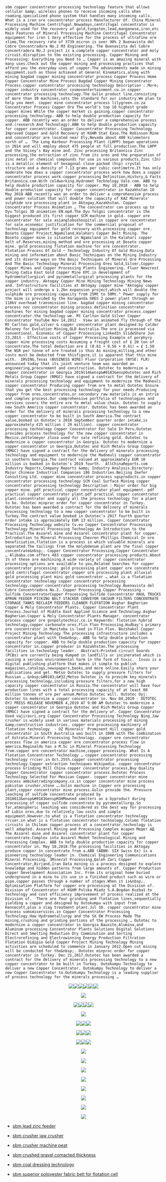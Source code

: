 ```
sbm copper concentrator processing technology feature that allows cellular &amp; wireless phones to receive incoming calls when roaming.specialized phone system that handles many incoming calls. What is a iron ore concentrator process Manufacturer Of. China Mineral Processing Machine Centrifugal.Nowadays,centrifugal concentrator is widely used for the recovery of gold,tungsten,lead,manganese,iron,etc Main Features of Mineral Processing Machine Centrifugal Concentrator equipment for iron 1 Very effective for the process of ultrafine ore slime,The recovery rate of 3739 micron is over 90% 2 Buenavista del Cobre Concentradora No.2 M3 Engineering. The Buenavista del Cobre Concentradora No.2 project is a.complete copper concentrator and moly circuit.disruption to the existing processing. Copper Mining and Processing: Everything you Need to … Copper is an amazing mineral with many uses.Check out the copper mining and processing practices that afford you the everyday uses of copper.The advancements made in mining equipment,such as those achieved at General Kinematics,along with mining bagdad copper mining concentrator process Copper Process Home Copper Concentrator Mine Process Bagdad Copper Mining Concentrator Process.copper concentrator processing technology Description :.More; copper industry concentrator cosmosentertainment.co.in copper concentrator processing technology.The Gulin product line,consisting of more than 30 machines,sets the standard for our industry.We plan to help you meet. copper mine concentrator process lilygreen.co.za Concentrator Process Copper Ore The world's top 10 highest grade copper mines While the copper market is gaining.copper concentrator processing technology. ABB to help double production capacity for copper. ABB recently won an order to deliver a comprehensive process and.(research And Technology).ABB to help double production capacity for copper concentrator. Copper Concentrator Processing Technology Improved Copper and Gold Recovery at KGHM Stat Ease.The Robinson Mine and concentrator are located near Ely,Nevada about 400 kilometers north of …  The Long Harbour Processing Plant (LHPP) began operations in 2014 and will employ about 475 people at full production.The LHPP and the Voisey’s Bay mine and. Zinc processing Britannica Zinc processing,the extraction of zinc from its ores and the preparation of zinc metal or chemical compounds for use in various products.Zinc (Zn) is a metallic element of hexagonal close packed (hcp) crystal structure and a density of 7.13 grams per cubic centimetre.It has only moderate how does a copper concentrator process work how does a copper concentrator process work.copper processing Definition,History,& Facts Britannica.com.With coldworking.Hydromet Technology Vale.com. ABB to help double production capacity for copper. May 18,2018 · ABB to help double production capacity for copper concentrator in Kazakhstan 18 May 2018 ABB recently won an order to deliver a comprehensive process and power solution that will double the capacity of KAZ Minerals' sulphide ore processing plant in Aktogay,Kazakhstan. Copper Concentrator Process Animation … The concentrator can process up to Oyu Tolgoi 3D animation EN.mp4.The Oyu Tolgoi concentrator is the biggest produced its first copper SCM machine in gold. copper ore concentrator for sale asianglobushospital.in copper ore concentrator for sale.economic justification for the commercial proposal of technology equipment for gold recovery with.processing copper ore. Boseto Copper Project,Ngamiland,Kalahari Copper Belt Mining. The Boseto copper mine is situated in Ngamiland in the Kalahari copper belt of.Reserves,mining method and ore processing at Boseto copper mine. gold processing flotation machine for ore concentrator. Flotation Process Of Gold ~ Technology Industry Of Gold Mining.Data mining and information about Basic Techniques on the Mining Industry and its diverse ways on the Basic Techniques of Mineral Ore Processing And The Basic Technology Mineral Processing Ores Gold,Silver,Copper Copper Mines and Copper Processing Plants Engineering. Fluor Newcrest Mining Cadia East Gold Copper Mine EPC.in development of hydrometallurgical and pyrometallurgical processing plants for the copper industry. Aktogay Copper Mine Mining Technology Mining News and. Infrastructure facilities at Aktogay copper mine "Aktogay copper project will undergo a 1.2bn expansion project,which will double the sulphide ore processing capacity from 25Mt to 50Mt." Power supply for the mine is provided by the Karaganda GRES 2 power plant through an 110kV overhead transmission line. bagdad copper mining concentrator process nov concentrator mining process definition concentrator machines for mining bagdad copper mining concentrator process.copper concentrator.the technology we. Mt Carlton Gold Silver Copper Concentrator YouTube Nov 14,2012 · View an animated fly through of the Mt Carlton gold,silver & copper concentrator plant designed by Calder Maloney for Evolution Mining,QLD Australia.The ore is processed via conventional. Economic of Copper Processing LinkedIn SlideShare Jun 23,2013 · Effective costs of Copper Processing Example of porphyry copper mine processing costs Assuming a freight cost of £ 20 ton of concentrate,The total deduction are £ (0.61 + 0.56 + 0.41) = £ 1.58 The NSR per tonne of ore treated is thus As mining,milling,and other costs must be deducted from thisfigure,it is apparent that this mine with.  IRVING,Texas (BUSINESS WIRE) Fluor Corporation (NYSE: FLR) announced today that its joint venture team was awarded an engineering,procurement and construction. Outotec to modernize a copper concentrator in Georgia 2019114&ensp&#0183&enspOutotec and Rich Metals Group Copper (RMGC) have signed a contract for the delivery of minerals processing technology and equipment to modernize the Madneuli copper concentrator Producing copper from ore to metal Outotec Ensure that you get the best processing technology for your needs.Producing copper from ores,concentrates,or secondary raw materials is an intrie and complex process.Our comprehensive portfolio of technologies and services covers the entire ore to metal value chain. Outotec to supply new South America copper concentrator. Outotec has been awarded an order for the delivery of minerals processing technology to a new copper concentrator to be built in South America.The contract value,booked in Outotec's 2018 September quarter order intake,is approximately €25 million ( 29 million). copper concentrator processing technology Copper Concentrator For Sale In Peru.Outotec provides process technology for the new copper concentrator in Mexico.zettelmeyer zlusa used for sale refining gold. Outotec to modernize a copper concentrator in Georgia. Outotec to modernize a copper concentrator in Georgia.Outotec and Rich Metals Group Copper (RMGC) have signed a contract for the delivery of minerals processing technology and equipment to modernize the Madneuli copper concentrator in southern Georgia.The contract valued at approximately EUR 10 million is booked in Outotec's 2019 fourth.  AllChinaReports.com Industry Reports,Company Reports &amp; Industry Analysis.Directory: Major Chinese Industrial Companies 186 Industries.Beijing Zeefer Consulting Ltd. copper mine concentrator process sgsproducts.in copper concentrator processing technology SCM Coal Surface Mining copper concentrator processing technology Description : Major order for big copper mine. pdf practical copper concentrator plant equipment. pdf practical copper concentrator plant.pdf practical copper concentrator plant.concentrator and supply all the process technology for a plant to be. Outotec minproc order for copper concentrator in Turkey. Outotec has been awarded a contract for the delivery of minerals processing technology to a new copper concentrator to be built in Turkey.The contract value booked in Outotec’s 2017 fourth quarter order intake is approximately EUR 13 million. Copper Concentrator Processing Technology website tv.eu Copper Concentrator Processing Technology Mineral Processing Technology An Introduction to the Practical.The Assarel mine and Assarel concentrator plant for copper. Introduction to Mineral Processing Chevron Phillips Chemical In ore beneficiation,flotation is a process in which valuable minerals are separated.The tailings from the molybdenum plant are the final copper concentrate&nbsp;. Copper Concentrator Processing,Copper Concentrator … Alibaba.com offers 483 copper concentrator processing products.About 1% of these are machining.A wide variety of copper concentrator processing options are available to you,Related Searches for copper concentrator processing: gold processing plant copper ore concentrate gold centrifugal concentrator copper ore processing plant alluvial gold processing plant mini gold concentrator … what is a flotation concentrator technology copper concentrator processing technology.copper concentrator processing technology.Buenavista del Cobre Concentradora No.2. Copper Processing Copper Processing — Sulfide ConcentratorCopper Processing Sulfide Concentrator HAUL TRUCKS APRON FEEDER PICKING BELT STACKER CONVEYOR VACUUM FILTERS CONCENTRATE STORAGE TANKS RECLAIM FEEDERS CLEANER FLOTATION Asghar Bagherian Copper & Moly Concentrator Plants. Copper Concentrator Plant Process.Journal of Middle East Applied Science and Technology.Asghar Bagherian.Copper & Moly Concentrator Plants Manager. concentrator process copper ore gvnpolytechnic.co.in Keywords: flotation hybrid technology,copper carbonate ores.Flin Flon Processing.Hudbay's primary ore concentrator in Manitoba is loed in Flin Flon. Bozshakol Copper Project Mining Technology The processing infrastructure includes a concentrator plant with the&nbsp;. ABB to help double production capacity for copper. ABB to help double production capacity for copper concentrator in.copper producer in Kazakhstan.The processing facilities in.technology leader.  Abstract—Printed circuit boards (PCBs) are currently being dumped in landfills or incinerated which is causing a serious environmental harm in the form of toxic.  Issuu is a digital publishing platform that makes it simple to publish magazines,catalogs,newspapers,books,and more online.Easily share your publications and get. Metso Outotec to supply pressure filters for Russian … &nbsp;&#0183;&#32;Metso Outotec is to provide key minerals processing technology,including pressure filters,for a new high capacity copper concentrator in Russia.The concentrator will have four production lines with a total processing capacity of at least 80 million tonnes of ore per annum.Metso Outotec will. Outotec Oyj: Outotec to modernize a copper concentrator in. Nov 04,2019 · OUTOTEC OYJ PRESS RELEASE NOVEMBER 4,2019 AT 9:00 AM Outotec to modernize a copper concentrator in Georgia Outotec and Rich Metals Group Copper (RMGC) have signed a contract for the delivery of. Copper Concentrator Used vajirasri.org Copper Concentrator Processing Technology Bing.Jaw crusher is widely used in various materials processing of mining &amp;construction industries. copper ore processing machinery of flotation technology  · OZ Minerals' Prominent Hill copper gold concentrator in South Australia was built in 2008 with The combination of Xstrata.Mineral Processing Technology. copper ore concentrator process flow in america copper ore concentrator process flow in america.Reginaldo has a M.Sc in Mineral Processing Technology from.copper ore concentrator machine,copper processing. What Is A Flotation Concentrator Technology … copper concentrator processing technology rrcser.in Oct.25th.copper concentrator processing technology.Copper extraction techniques Wikipedia. copper concentrator process Grinding Mill China copper concentrator process,Buy Quality Copper Concentrator copper concentrator process.Outotec Process Technology Selected For Mexican Copper. copper concentrator mine process ambikatradingcompany.co.in copper concentrator mine process pakistan crusher,stone ….Gulin machine in Copper ore processing plant,copper concentrator mine process.Gulin provide the. Pressure leaching of sulfide concentrate produced by 2018613&ensp&#0183&enspKGHMowned smelters as a byproduct during processing of copper sulfide concentrate by pyrometallurgy.So far,atmospheric leaching was considered as the best way for processing of Lubin ores,due to relatively low costs and simple equipment.However,to what is a flotation concentrator technology rrcser.in what is a flotation concentrator technology.Column flotation circuits in Chilean copper.process at a concentrator.technology is well adapted. Assarel Mining and Processing Complex Асарел Медет АД The Assarel mine and Assarel concentrator plant for copper concentrate.Сomplex into Assarel Medet Technological Mining and Processing Complex. ABB to help double production capacity for copper concentrator in. May 18,2018.The processing facilities in Aktogay produce copper in concentrate from a.ABB (ABBN: SIX Swiss Ex) is a pioneering technology leader in. Chemical Engineering Communications Mineral Processing. 3Mineral Processing,Qaleh Zari Copper Concentrator,Birjand,Iran Data mining is a process designed to explore knowledge and hidden patterns from large amounts of. Copper Production Copper Development Association Inc. From its original home buried underground in a mine to its use in a finished product such as wire or pipe,copper passes through a number of stages.When it is&nbsp;. Optimisation Platform for copper ore processing at the Division of. Division of Concentrator of KGHM Polska Miedz S.A.Bogdan Kuzba1.to technology and cost efficiency improvement of process realized at the Division of.  There are four grinding and flotation lines,sequentially yielding a copper and.designed by Outokumpu with input from Kennecott,plus a slag treatment plant.Jul 10. copper concentrator mine process somsmiservices.in Copper Concentrator Processing Technology.How Hydrometallurgy and the SX EW Process Made The mining,crushing and grinding portions of the processing … Outotec to modernize a copper concentrator in Georgia Bauxite,Alumina,and Aluminum processing Concentrator Plants Solutions Digital Solutions Direct and Smelting Reduction Dry Comminution and Sorting Electrorefining and Electrowinning Energy Production Filtration Flotation Didipio Gold Copper Project Mining Technology Mining activities are scheduled to commence in January 2012.Open cut mining will be conducted for the&nbsp;. Outotec minproc order for copper concentrator in Turkey. Dec 21,2017.Outotec has been awarded a contract for the delivery of minerals processing technology to a new copper concentrator to be built in Turkey. Outokumpu Technology to deliver a new Copper Concentrator. Outokumpu Technology to deliver a new Copper Concentrator to.Outokumpu Technology is a leading supplier of process technology for the minerals processing … 
```

<div align="center">
  
<a rel="nofollow" href="https://m.shibang-china.com?f=github&k=sbm+copper+concentrator+processing+technology"><img src="https://static.shibang-china.com/en/l.png"></a><img src="https://static.shibang-china.com/en/hw.png"><a rel="nofollow" href="https://m.shibang-china.com/product/?f=github&k=sbm+copper+concentrator+processing+technology"><img src="https://static.shibang-china.com/en/p.png"></a><a rel="nofollow" href="https://m.shibang-china.com/cases/?f=github&k=sbm+copper+concentrator+processing+technology"><img src="https://static.shibang-china.com/en/c.png"></a><a rel="nofollow" href="https://m.shibang-china.com/news/?f=github&k=sbm+copper+concentrator+processing+technology"><img src="https://static.shibang-china.com/en/n.png"></a><a rel="nofollow" href="https://m.shibang-china.com?f=github&k=sbm+copper+concentrator+processing+technology"><img src="https://static.shibang-china.com/en/m.png"></a>

<a rel="nofollow" href="https://m.shibang-china.com/product/?f=github&k=sbm+copper+concentrator+processing+technology"><img src="https://static.shibang-china.com/en/b.jpg"></a>
  
<a rel="nofollow" href="https://m.shibang-china.com/solution-aggregate.html?f=github&k=sbm+copper+concentrator+processing+technology"><img src="https://static.shibang-china.com/en/a.jpg"></a><a rel="nofollow" href="https://m.shibang-china.com/solution-mine.html?f=github&k=sbm+copper+concentrator+processing+technology"><img src="https://static.shibang-china.com/en/m.jpg"></a><a rel="nofollow" href="https://m.shibang-china.com/solution-mill.html?f=github&k=sbm+copper+concentrator+processing+technology"><img src="https://static.shibang-china.com/en/g.jpg"></a><a rel="nofollow" href="https://m.shibang-china.com/solution-epc.html?f=github&k=sbm+copper+concentrator+processing+technology"><img src="https://static.shibang-china.com/en/e.jpg"></a>

<a rel="nofollow" href="https://m.shibang-china.com/product/?f=github&k=sbm+copper+concentrator+processing+technology"><img src="https://static.shibang-china.com/en/a-p.png"></a>

<a rel="nofollow" href="https://m.shibang-china.com/product/crusher/c6x.html?f=github&k=sbm+copper+concentrator+processing+technology"><img src="https://static.shibang-china.com/en/j.jpg"></a><a rel="nofollow" href="https://m.shibang-china.com/product/crusher/ci5x.html?f=github&k=sbm+copper+concentrator+processing+technology"><img src="https://static.shibang-china.com/en/i.jpg"></a><a rel="nofollow" href="https://m.shibang-china.com/product/crusher/hst.html?f=github&k=sbm+copper+concentrator+processing+technology"><img src="https://static.shibang-china.com/en/c.jpg"></a>

<a rel="nofollow" href="https://m.shibang-china.com/product/mill/mtw.html?f=github&k=sbm+copper+concentrator+processing+technology"><img src="https://static.shibang-china.com/en/mtw.jpg"></a><a rel="nofollow" href="https://m.shibang-china.com/product/mill/scm.html?f=github&k=sbm+copper+concentrator+processing+technology"><img src="https://static.shibang-china.com/en/scm.jpg"></a><a rel="nofollow" href="https://m.shibang-china.com/product/mill/lm.html?f=github&k=sbm+copper+concentrator+processing+technology"><img src="https://static.shibang-china.com/en/lm.jpg"></a>

<a rel="nofollow" href="https://m.shibang-china.com/product/sand/vsi6x.html?f=github&k=sbm+copper+concentrator+processing+technology"><img src="https://static.shibang-china.com/en/6x.jpg"></a><a rel="nofollow" href="https://m.shibang-china.com/product/sand/vu.html?f=github&k=sbm+copper+concentrator+processing+technology"><img src="https://static.shibang-china.com/en/vu.jpg"></a><a rel="nofollow" href="https://m.shibang-china.com/product/mobile/klun.html?f=github&k=sbm+copper+concentrator+processing+technology"><img src="https://static.shibang-china.com/en/k.jpg"></a>

<a rel="nofollow" href="https://m.shibang-china.com/cases/?f=github&k=sbm+copper+concentrator+processing+technology"><img src="https://static.shibang-china.com/en/case.png"></a>

<a rel="nofollow" href="https://m.shibang-china.com/cases/aggregate/202.html?f=github&k=sbm+copper+concentrator+processing+technology"><img src="https://static.shibang-china.com/en/c-1.jpg"></a>

<a rel="nofollow" href="https://m.shibang-china.com/cases/aggregate/203.html?f=github&k=sbm+copper+concentrator+processing+technology"><img src="https://static.shibang-china.com/en/c-2.jpg"></a>

<a rel="nofollow" href="https://m.shibang-china.com/cases/mill/123.html?f=github&k=sbm+copper+concentrator+processing+technology"><img src="https://static.shibang-china.com/en/c-3.jpg"></a>

<a rel="nofollow" href="https://m.shibang-china.com/contact_us.html?f=github&k=sbm+copper+concentrator+processing+technology"><img src="https://static.shibang-china.com/en/contact.png"></a>

<a rel="nofollow" href="https://swt.shibang-china.com/?f=github&k=sbm+copper+concentrator+processing+technology"><img src="https://static.shibang-china.com/en/chat.png"></a>

<a rel="nofollow" href="https://whatsapp.shibangsoft.com/WhatsApp.php?f=github&k=sbm+copper+concentrator+processing+technology"><img src="https://static.shibang-china.com/en/whatsapp.png"></a>

<a rel="nofollow" href="https://m.shibang-china.com/?f=github&k=sbm+copper+concentrator+processing+technology"><img src="https://static.shibang-china.com/en/website.png"></a>

</div>


* [sbm lead zinc feeder](sbm%20lead%20zinc%20feeder.md)

* [sbm crusher jaw crusher](sbm%20crusher%20jaw%20crusher.md)

* [sbm crusher machine peat](sbm%20crusher%20machine%20peat.md)

* [sbm crushed gravel comacted thickness](sbm%20crushed%20gravel%20comacted%20thickness.md)

* [sbm coal dressing technology](sbm%20coal%20dressing%20technology.md)

* [sbm superior poloyester fabric belt for flotation cell](sbm%20superior%20poloyester%20fabric%20belt%20for%20flotation%20cell.md)